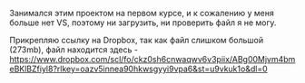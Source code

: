 Занимался этим проектом на первом курсе, и к сожалению у меня больше нет VS, поэтому ни загрузить, ни проверить файл я не могу.

Прикрепляю ссылку на Dropbox, так как файл слишком большой (273mb), файл находится здесь - https://www.dropbox.com/scl/fo/ckz0sh6cnwaqwv6v3piix/ABg00Mjvm4bmeBKlBZfiyl8?rlkey=oazv5innea90hkwsgyyi9vpa6&st=u9vkuk1o&dl=0
